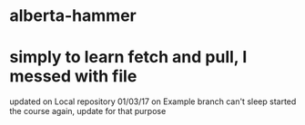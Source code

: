 # alberta-hammer
# simply to learn fetch and pull, I messed with file
updated on Local repository 01/03/17
on Example branch 
can't sleep started the course
again, update for that purpose
